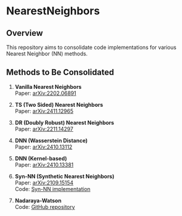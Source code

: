 # NearestNeighbors
## Overview
This repository aims to consolidate code implementations for various Nearest Neighbor (NN) methods. 

## Methods to Be Consolidated
1. **Vanilla Nearest Neighbors**  
   Paper: [arXiv:2202.06891](https://arxiv.org/pdf/2202.06891)

2. **TS (Two Sided) Nearest Neighbors**  
   Paper: [arXiv:2411.12965](https://arxiv.org/pdf/2411.12965)

3. **DR (Doubly Robust) Nearest Neighbors**  
   Paper: [arXiv:2211.14297](https://arxiv.org/pdf/2211.14297)

4. **DNN (Wasserstein Distance)**  
   Paper: [arXiv:2410.13112](https://arxiv.org/pdf/2410.13112)

5. **DNN (Kernel-based)**  
   Paper: [arXiv:2410.13381](https://arxiv.org/pdf/2410.13381)

6. **Syn-NN (Synthetic Nearest Neighbors)**  
   Paper: [arXiv:2109.15154](https://arxiv.org/pdf/2109.15154)  
   Code: [Syn-NN implementation](https://github.com/AbdullahO/What-If/blob/main/algorithms/snn_biclustering.py)

7. **Nadaraya-Watson**  
   Code: [GitHub repository](https://github.com/ag2435/npr/tree/main/npr/nw)
 
